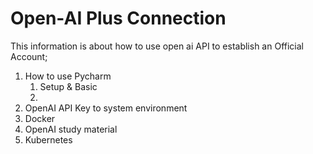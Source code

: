 # Open-AI Plus Connection 
This information is about how to use open ai API to establish an Official Account;

1. How to use Pycharm
   1. Setup & Basic 
   2. 
2. OpenAI API Key to system environment 
3. Docker
4. OpenAI study material  
5. Kubernetes



